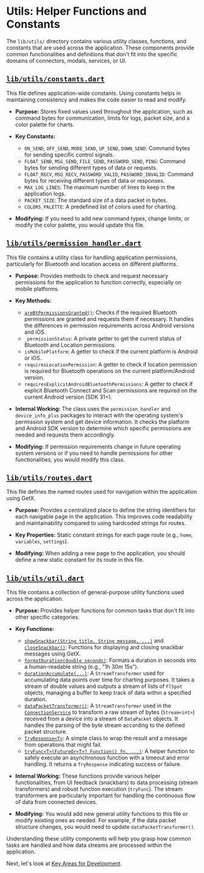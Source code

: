 # Utils: Helper Functions and Constants

The `lib/utils/` directory contains various utility classes, functions, and constants that are used across the application. These components provide common functionalities and definitions that don't fit into the specific domains of connectors, modals, services, or UI.

## [`lib/utils/constants.dart`](lib/utils/constants.dart)

This file defines application-wide constants. Using constants helps in maintaining consistency and makes the code easier to read and modify.

*   **Purpose:** Stores fixed values used throughout the application, such as command bytes for communication, limits for logs, packet size, and a color palette for charts.
*   **Key Constants:**
    *   `ON_SEND`, `OFF_SEND`, `MODE_SEND`, `UP_SEND`, `DOWN_SEND`: Command bytes for sending specific control signals.
    *   `FLOAT_SEND`, `MSG_SEND`, `FILE_SEND`, `PASSWORD_SEND`, `PING`: Command bytes for sending different types of data or requests.
    *   `FLOAT_RECV`, `MSG_RECV`, `PASSWORD_VALID`, `PASSWORD_INVALID`: Command bytes for receiving different types of data or responses.
    *   `MAX_LOG_LINES`: The maximum number of lines to keep in the application logs.
    *   `PACKET_SIZE`: The standard size of a data packet in bytes.
    *   `COLORS_PALETTE`: A predefined list of colors used for charting.

*   **Modifying:** If you need to add new command types, change limits, or modify the color palette, you would update this file.

## [`lib/utils/permission_handler.dart`](lib/utils/permission_handler.dart)

This file contains a utility class for handling application permissions, particularly for Bluetooth and location access on different platforms.

*   **Purpose:** Provides methods to check and request necessary permissions for the application to function correctly, especially on mobile platforms.
*   **Key Methods:**
    *   [`areBtPermissionsGranted()`](lib/utils/permission_handler.dart:38): Checks if the required Bluetooth permissions are granted and requests them if necessary. It handles the differences in permission requirements across Android versions and iOS.
    *   `_permissionStatus`: A private getter to get the current status of Bluetooth and Location permissions.
    *   `isMobilePlatform`: A getter to check if the current platform is Android or iOS.
    *   `requiresLocationPermission`: A getter to check if location permission is required for Bluetooth operations on the current platform/Android version.
    *   `requiresExplicitAndroidBluetoothPermissions`: A getter to check if explicit Bluetooth Connect and Scan permissions are required on the current Android version (SDK 31+).

*   **Internal Working:** The class uses the `permission_handler` and `device_info_plus` packages to interact with the operating system's permission system and get device information. It checks the platform and Android SDK version to determine which specific permissions are needed and requests them accordingly.

*   **Modifying:** If permission requirements change in future operating system versions or if you need to handle permissions for other functionalities, you would modify this class.

## [`lib/utils/routes.dart`](lib/utils/routes.dart)

This file defines the named routes used for navigation within the application using GetX.

*   **Purpose:** Provides a centralized place to define the string identifiers for each navigable page in the application. This improves code readability and maintainability compared to using hardcoded strings for routes.
*   **Key Properties:** Static constant strings for each page route (e.g., `home`, `variables`, `settings`).

*   **Modifying:** When adding a new page to the application, you should define a new static constant for its route in this file.

## [`lib/utils/util.dart`](lib/utils/util.dart)

This file contains a collection of general-purpose utility functions used across the application.

*   **Purpose:** Provides helper functions for common tasks that don't fit into other specific categories.
*   **Key Functions:**
    *   [`showSnackbar(String title, String message, ...)`](lib/utils/util.dart:12) and [`closeSnackbar()`](lib/utils/util.dart:32): Functions for displaying and closing snackbar messages using GetX.
    *   [`formatDuration(double seconds)`](lib/utils/util.dart:41): Formats a duration in seconds into a human-readable string (e.g., "1h 30m 15s").
    *   [`durationAccumulate(...)`](lib/utils/util.dart:61): A `StreamTransformer` used for accumulating data points over time for charting purposes. It takes a stream of double values and outputs a stream of lists of `FlSpot` objects, managing a buffer to keep track of data within a specified duration.
    *   [`dataPacketTransformer()`](lib/utils/util.dart:101): A `StreamTransformer` used in the [`ConnectionService`](lib/services/connection_service.dart) to transform a raw stream of bytes (`Stream<int>`) received from a device into a stream of `DataPacket` objects. It handles the parsing of the byte stream according to the defined packet structure.
    *   [`TryResponse<T>`](lib/utils/util.dart:171): A simple class to wrap the result and a message from operations that might fail.
    *   [`tryFunc<T>(FutureOr<T>? Function() fn, ...)`](lib/utils/util.dart:178): A helper function to safely execute an asynchronous function with a timeout and error handling. It returns a `TryResponse` indicating success or failure.

*   **Internal Working:** These functions provide various helper functionalities, from UI feedback (snackbars) to data processing (stream transformers) and robust function execution (`tryFunc`). The stream transformers are particularly important for handling the continuous flow of data from connected devices.

*   **Modifying:** You would add new general utility functions to this file or modify existing ones as needed. For example, if the data packet structure changes, you would need to update `dataPacketTransformer()`.

Understanding these utility components will help you grasp how common tasks are handled and how data streams are processed within the application.

Next, let's look at [Key Areas for Development](key_areas_for_development.md).